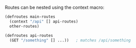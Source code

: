 Routes can be nested using the context macro:

```clojure
(defroutes main-routes
  (context "/api" [] api-routes)
  other-routes)

(defroutes api-routes
  (GET "/something" [] ...))   ; matches /api/something
```
